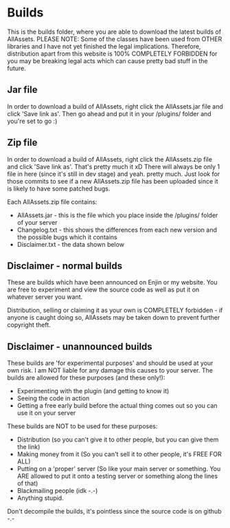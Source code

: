 Builds
======
This is the builds folder, where you are able to download the latest builds of AllAssets. PLEASE NOTE: Some of the classes have been used from OTHER libraries and I have not yet finished the legal implications. Therefore, distribution apart from this website is 100% COMPLETELY FORBIDDEN for you may be breaking legal acts which can cause pretty bad stuff in the future.

Jar file
--------
In order to download a build of AllAssets, right click the AllAssets.jar file and click 'Save link as'.
Then go ahead and put it in your /plugins/ folder and you're set to go :)

Zip file
--------
In order to download a build of AllAssets, right click the AllAssets.zip file and click 'Save link as'.
That's pretty much it xD There will always be only 1 file in here (since it's still in dev stage) and yeah. pretty much. Just look for those commits to see if a new AllAssets.zip file has been uploaded since it is likely to have some patched bugs.

Each AllAssets.zip file contains:
* AllAssets.jar - this is the file which you place inside the /plugins/ folder of your server
* Changelog.txt - this shows the differences from each new version and the possible bugs which it contains
* Disclaimer.txt - the data shown below

Disclaimer - normal builds
--------------------------
These are builds which have been announced on Enjin or my website. You are free to experiment and view the source code as well as put it on whatever server you want.

Distribution, selling or claiming it as your own is COMPLETELY forbidden - if anyone is caught doing so, AllAssets may be taken down to prevent further copyright theft.

Disclaimer - unannounced builds
-------------------------------
These builds are 'for experimental purposes' and should be used at your own risk. I am NOT liable for any damage this causes to your server.
The builds are allowed for these purposes (and these only!):
* Experimenting with the plugin (and getting to know it)
* Seeing the code in action
* Getting a free early build before the actual thing comes out so you can use it on your server

These builds are NOT to be used for these purposes:
* Distribution (so you can't give it to other people, but you can give them the link)
* Making money from it (So you can't sell it to other people, it's FREE FOR ALL)
* Putting on a 'proper' server (So like your main server or something. You ARE allowed to put it onto a testing server or something along the lines of that)
* Blackmailing people (idk -.-)
* Anything stupid.

Don't decompile the builds, it's pointless since the source code is on github -.-
